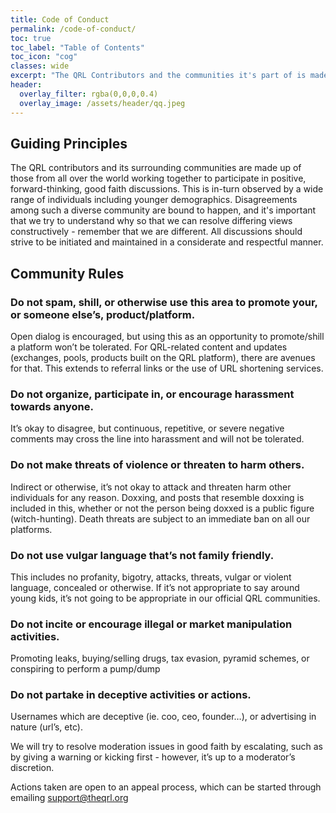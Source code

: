 ```yaml
---
title: Code of Conduct
permalink: /code-of-conduct/
toc: true
toc_label: "Table of Contents"
toc_icon: "cog"
classes: wide
excerpt: "The QRL Contributors and the communities it's part of is made up of individuals from all over the world. It's important to remember and embrace the different backgrounds we all come from as a strength of diversity."
header:
  overlay_filter: rgba(0,0,0,0.4)
  overlay_image: /assets/header/qq.jpeg
---
```


## Guiding Principles

The QRL contributors and its surrounding communities are made up of those from all over the world working together to participate in positive, forward-thinking, good faith discussions. This is in-turn observed by a wide range of individuals including younger demographics. Disagreements among such a diverse community are bound to happen, and it's important that we try to understand why so that we can resolve differing views constructively - remember that we are different. All discussions should strive to be initiated and maintained in a considerate and respectful manner.

## Community Rules

### Do not spam, shill, or otherwise use this area to promote your, or someone else’s, product/platform. 

Open dialog is encouraged, but using this as an opportunity to promote/shill a platform won’t be tolerated. For QRL-related content and updates (exchanges, pools, products built on the QRL platform), there are avenues for that. This extends to referral links or the use of URL shortening services.

### Do not organize, participate in, or encourage harassment towards anyone. 

It’s okay to disagree, but continuous, repetitive, or severe negative comments may cross the line into harassment and will not be tolerated.
    
### Do not make threats of violence or threaten to harm others. 

Indirect or otherwise, it’s not okay to attack and threaten harm other individuals for any reason. Doxxing, and posts that resemble doxxing is included in this, whether or not the person being doxxed is a public figure (witch-hunting). Death threats are subject to an immediate ban on all our platforms.

### Do not use vulgar language that’s not family friendly. 

This includes no profanity, bigotry, attacks, threats, vulgar or violent language, concealed or otherwise. If it’s not appropriate to say around young kids, it’s not going to be appropriate in our official QRL communities.

### Do not incite or encourage illegal or market manipulation activities. 

Promoting leaks, buying/selling drugs, tax evasion, pyramid schemes, or conspiring to perform a pump/dump

### Do not partake in deceptive activities or actions. 

Usernames which are deceptive (ie. coo, ceo, founder…), or advertising in nature (url’s, etc).

We will try to resolve moderation issues in good faith by escalating, such as by giving a warning or kicking first - however, it’s up to a moderator’s discretion.

Actions taken are open to an appeal process, which can be started through emailing [support@theqrl.org](mailto:support@theqrl.org)